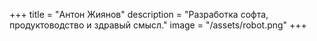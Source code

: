 +++
title = "Антон Жиянов"
description = "Разработка софта, продуктоводство и здравый смысл."
image = "/assets/robot.png"
+++